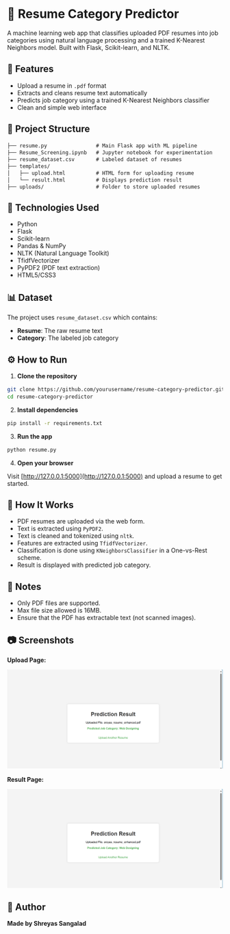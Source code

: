 # 📄 Resume Category Predictor

A machine learning web app that classifies uploaded PDF resumes into job categories using natural language processing and a trained K-Nearest Neighbors model. Built with Flask, Scikit-learn, and NLTK.

## 🚀 Features

- Upload a resume in `.pdf` format
- Extracts and cleans resume text automatically
- Predicts job category using a trained K-Nearest Neighbors classifier
- Clean and simple web interface

## 📂 Project Structure

```
├── resume.py                # Main Flask app with ML pipeline
├── Resume_Screening.ipynb   # Jupyter notebook for experimentation
├── resume_dataset.csv       # Labeled dataset of resumes
├── templates/
│   ├── upload.html          # HTML form for uploading resume
│   └── result.html          # Displays prediction result
├── uploads/                 # Folder to store uploaded resumes
```

## 🧰 Technologies Used

- Python
- Flask
- Scikit-learn
- Pandas & NumPy
- NLTK (Natural Language Toolkit)
- TfidfVectorizer
- PyPDF2 (PDF text extraction)
- HTML5/CSS3

## 📊 Dataset

The project uses `resume_dataset.csv` which contains:
- **Resume**: The raw resume text
- **Category**: The labeled job category

## ⚙️ How to Run

1. **Clone the repository**

```bash
git clone https://github.com/yourusername/resume-category-predictor.git
cd resume-category-predictor
```

2. **Install dependencies**

```bash
pip install -r requirements.txt
```

3. **Run the app**

```bash
python resume.py
```

4. **Open your browser**

Visit [http://127.0.0.1:5000](http://127.0.0.1:5000) and upload a resume to get started.

## 🧠 How It Works

- PDF resumes are uploaded via the web form.
- Text is extracted using `PyPDF2`.
- Text is cleaned and tokenized using `nltk`.
- Features are extracted using `TfidfVectorizer`.
- Classification is done using `KNeighborsClassifier` in a One-vs-Rest scheme.
- Result is displayed with predicted job category.

## 📌 Notes

- Only PDF files are supported.
- Max file size allowed is 16MB.
- Ensure that the PDF has extractable text (not scanned images).

## 📷 Screenshots

**Upload Page:**

![Upload Screenshot](image.png)

**Result Page:**

![Result Screenshot](image.png)

## 👤 Author

**Made by Shreyas Sangalad**
